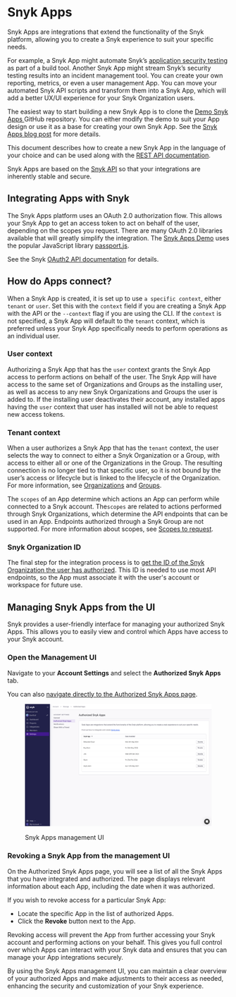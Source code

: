 # Snyk Apps

Snyk Apps are integrations that extend the functionality of the Snyk platform, allowing you to create a Snyk experience to suit your specific needs.

For example, a Snyk App might automate Snyk’s [application security testing](https://snyk.io/learn/application-security/testing/) as part of a build tool. Another Snyk App might stream Snyk’s security testing results into an incident management tool.  You can create your own reporting, metrics, or even a user management App. You can move your automated Snyk API scripts and transform them into a Snyk App, which will add a better UX/UI experience for your Snyk Organization users.

The easiest way to start building a new Snyk App is to clone the [Demo Snyk Apps ](https://github.com/snyk/snyk-apps-demo)GitHub repository. You can either modify the demo to suit your App design or use it as a base for creating your own Snyk App. See the [Snyk Apps blog post](https://snyk.io/blog/snyk-apps-beta-build-custom-apps-extend-snyk-security-into-workflows/) for more details.

This document describes how to create a new Snyk App in the language of your choice and can be used along with the [REST API documentation](https://apidocs.snyk.io/#tag--Apps).

Snyk Apps are based on the [Snyk API](../../snyk-api/) so that your integrations are inherently stable and secure.

## Integrating Apps with Snyk

The Snyk Apps platform uses an OAuth 2.0 authorization flow. This allows your Snyk App to get an access token to act on behalf of the user, depending on the scopes you request. There are many OAuth 2.0 libraries available that will greatly simplify the integration. The [Snyk Apps Demo](https://github.com/snyk/snyk-apps-demo) uses the popular JavaScript library [passport.js](http://www.passportjs.org/packages/passport-oauth2/).

See the Snyk [OAuth2 API documentation](../../snyk-api/oauth2-api.md) for details.

## How do Apps connect?

When a Snyk App is created, it is set up to use `a specific context`, either `tenant` or `user`. Set this with the `context` field if you are creating a Snyk App with the API or the `--context` flag if you are using the CLI. If the `context` is not specified, a Snyk App will default to the `tenant` context, which is preferred unless your Snyk App specifically needs to perform operations as an individual user.

### User context

Authorizing a Snyk App that has the `user` context grants the Snyk App access to perform actions on behalf of the user. The Snyk App will have access to the same set of Organizations and Groups as the installing user, as well as access to any new Snyk Organizations and Groups the user is added to. If the installing user deactivates their account, any installed apps having the `user` context that user has installed will not be able to request new access tokens.

### Tenant context

When a user authorizes a Snyk App that has the `tenant` context, the user selects the way to connect to either a Snyk Organization or a Group, with access to either all or one of the Organizations in the Group. The resulting connection is no longer tied to that specific user, so it is not bound by the user’s access or lifecycle but is linked to the lifecycle of the Organization. For more information, see [Organizations](../../snyk-admin/groups-and-organizations/organizations/) and  [Groups](../../snyk-admin/groups-and-organizations/groups/).

The `scopes` of an App determine which actions an App can perform while connected to a Snyk account. The`scopes` are related to actions performed through Snyk Organizations, which determine the API endpoints that can be used in an App. Endpoints authorized through a Snyk Group are not supported. For more information about scopes, see [Scopes to request](../../snyk-api/snyk-apps/scopes-to-request.md).

### Snyk Organization ID

The final step for the integration process is to [get the ID of the Snyk Organization the user has authorized](../../snyk-api/snyk-apps/set-up-a-snyk-app-using-the-oauth2-api/retrieve-the-app-org-ids.md). This ID is needed to use most API endpoints, so the App must associate it with the user's account or workspace for future use.

## Managing Snyk Apps from the UI

Snyk provides a user-friendly interface for managing your authorized Snyk Apps. This allows you to easily view and control which Apps have access to your Snyk account.

### Open the Management UI

Navigate to your **Account Settings** and select the **Authorized Snyk Apps** tab.

You can also [navigate directly to the Authorized Snyk Apps page](https://app.snyk.io/account/manage/authorized-apps).&#x20;

<figure><img src="../../.gitbook/assets/image (472).png" alt="Snyk Apps management UI"><figcaption><p>Snyk Apps management UI</p></figcaption></figure>

### Revoking a Snyk App from the management UI

On the Authorized Snyk Apps page, you will see a list of all the Snyk Apps that you have integrated and authorized. The page displays relevant information about each App, including the date when it was authorized.

If you wish to revoke access for a particular Snyk App:

* Locate the specific App in the list of authorized Apps.
* Click the **Revoke** button next to the App.

Revoking access will prevent the App from further accessing your Snyk account and performing actions on your behalf. This gives you full control over which Apps can interact with your Snyk data and ensures that you can manage your App integrations securely.

By using the Snyk Apps management UI, you can maintain a clear overview of your authorized Apps and make adjustments to their access as needed, enhancing the security and customization of your Snyk experience.
